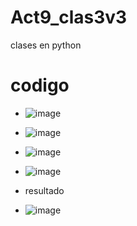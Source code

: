 # Act9_clas3v3
clases en python

# codigo
- ![image](https://github.com/user-attachments/assets/fe358bac-c738-49e0-9ac3-fab4a7ddb260)
- ![image](https://github.com/user-attachments/assets/517e7b9f-ed1e-4dd8-9ab6-b93803360b8d)
- ![image](https://github.com/user-attachments/assets/c66179fe-2a8c-4d32-9e7a-d8584665fdd2)
- ![image](https://github.com/user-attachments/assets/da7a52dc-66c2-455e-bb5e-f9b30252234d)


- resultado
- ![image](https://github.com/user-attachments/assets/eb2337d3-0ad9-489c-8441-6a0e96580c38)





